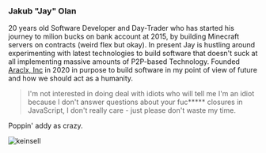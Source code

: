 ### Jakub "Jay" Olan

20 years old Software Developer and Day-Trader who has started his journey to milion bucks on bank account at 2015, by building Minecraft servers on contracts (weird flex but okay). In present Jay is hustling around experimenting with latest technologies to build software that doesn't suck at all implementing massive amounts of P2P-based Technology. Founded [Araclx, Inc]() in 2020 in purpose to build software in my point of view of future and how we should act as a humanity.

> I'm not interested in doing deal with idiots who will tell me I'm an idiot because I don't answer questions about your fuc***** closures in JavaScript, I don't really care - just please don't waste my time.

Poppin' addy as crazy.

<p align="left"> <img src="https://komarev.com/ghpvc/?username=keinsell" alt="keinsell" /> </p>
